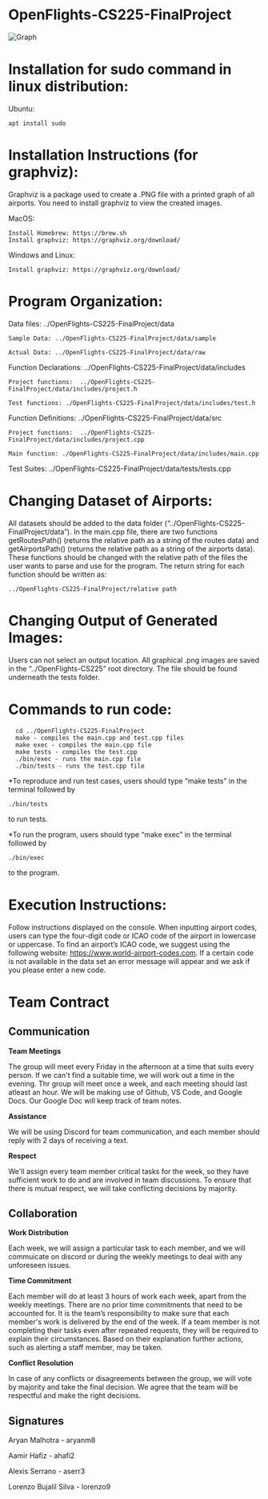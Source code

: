 # OpenFlights-CS225-FinalProject
![Graph](graph.png?raw=true "Full Map")
# Installation for sudo command in linux distribution:

Ubuntu:

	apt install sudo

# Installation Instructions (for graphviz):

Graphviz is a package used to create a .PNG file with a printed graph of all airports. You need to install graphviz to view the created images.

MacOS:

    Install Homebrew: https://brew.sh
    Install graphviz: https://graphviz.org/download/

Windows and Linux: 

    Install graphviz: https://graphviz.org/download/

# Program Organization: 

  Data files: ../OpenFlights-CS225-FinalProject/data
  
    Sample Data: ../OpenFlights-CS225-FinalProject/data/sample
    
    Actual Data: ../OpenFlights-CS225-FinalProject/data/raw

  Function Declarations: ../OpenFlights-CS225-FinalProject/data/includes
  
    Project functions:  ../OpenFlights-CS225-FinalProject/data/includes/project.h
    
    Test functions: ./OpenFlights-CS225-FinalProject/data/includes/test.h

  Function Definitions: ../OpenFlights-CS225-FinalProject/data/src
  
    Project functions:  ../OpenFlights-CS225-FinalProject/data/includes/project.cpp
    
    Main function: ./OpenFlights-CS225-FinalProject/data/includes/main.cpp

  Test Suites: ../OpenFlights-CS225-FinalProject/data/tests/tests.cpp

# Changing Dataset of Airports:

All datasets should be added to the data folder (“../OpenFlights-CS225-FinalProject/data”). In the main.cpp file, there are two functions getRoutesPath() (returns the relative path as a string of the routes data) and getAirportsPath() (returns the relative path as a string of the airports data). These functions should be changed with the relative path of the files the user wants to parse and use for the program. The return string for each function should be written as: 

    ../OpenFlights-CS225-FinalProject/relative path 

# Changing Output of Generated Images:

Users can not select an output location. All graphical .png images are saved in the “../OpenFlights-CS225” root directory. The file should be found underneath the tests folder.

# Commands to run code: 

	  cd ../OpenFlights-CS225-FinalProject
	  make - compiles the main.cpp and test.cpp files
	  make exec - compiles the main.cpp file
	  make tests - compiles the test.cpp
	  ./bin/exec - runs the main.cpp file 
	  ./bin/tests - runs the test.cpp file 

*To reproduce and run test cases, users should type “make tests” in the terminal followed by 

    ./bin/tests
    
to run tests.

*To run the program, users should type “make exec” in the terminal followed by 
    
    ./bin/exec 

to the program.

# Execution Instructions: 

Follow instructions displayed on the console. When inputting airport codes, users can type the four-digit code or ICAO code of the airport in lowercase or uppercase. To find an airport’s ICAO code, we suggest using the following website: https://www.world-airport-codes.com. If a certain code is not available in the data set an error message will appear and we ask if you please enter a new code.


# Team Contract

## Communication

**Team Meetings**

The group will meet every Friday in the afternoon at a time that suits every person. If we can't find a suitable time, we will work out a time in the evening. Thr group will meet once a week, and each meeting should last atleast an hour. We will be making use of Github, VS Code, and Google Docs. Our Google Doc will keep track of team notes.

**Assistance**

We will be using Discord for team communication, and each member should reply with 2 days of receiving a text.

**Respect**

We'll assign every team member critical tasks for the week, so they have sufficient work to do and are involved in team discussions. To ensure that there is mutual respect, we will take conflicting decisions by majority.

## Collaboration

**Work Distribution**

Each week, we will assign a particular task to each member, and we will commuicate on discord or during the weekly meetings to deal with any unforeseen issues.

**Time Commitment**

Each member will do at least 3 hours of work each week, apart from the weekly meetings. There are no prior time commitments that need to be accounted for. It is the team’s responsibility to make sure that each member's work is delivered by the end of the week. If a team member is not completing their tasks even after repeated requests, they will be required to explain their circumstances. Based on their explanation further actions, such as alerting a staff member, may be taken.

**Conflict Resolution**

In case of any conflicts or disagreements between the group, we will vote by majority and take the final decision. We agree that the team will be respectful and make the right decisions.

## Signatures

Aryan Malhotra - aryanm8

Aamir Hafiz - ahafi2

Alexis Serrano - aserr3

Lorenzo Bujalil Silva - lorenzo9
